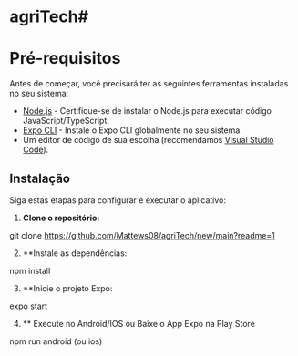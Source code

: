 # agriTech#


# Pré-requisitos

Antes de começar, você precisará ter as seguintes ferramentas instaladas no seu sistema:

- [Node.js](https://nodejs.org/) - Certifique-se de instalar o Node.js para executar código JavaScript/TypeScript.
- [Expo CLI](https://docs.expo.dev/get-started/installation/) - Instale o Expo CLI globalmente no seu sistema.
- Um editor de código de sua escolha (recomendamos [Visual Studio Code](https://code.visualstudio.com/)).

## Instalação

Siga estas etapas para configurar e executar o aplicativo:

1. **Clone o repositório:**

  git clone https://github.com/Mattews08/agriTech/new/main?readme=1

2. **Instale as dependências:

  npm install


3. **Inicie o projeto Expo:

  expo start

4. ** Execute no Android/IOS ou Baixe o App Expo na Play Store

  npm run android (ou ios)
